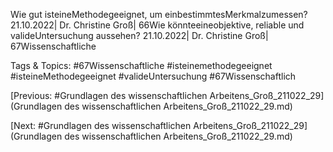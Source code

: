 Wie  gut  isteineMethodegeeignet, um  einbestimmtesMerkmalzumessen?
21.10.2022| Dr. Christine Groß| 66Wie könnteeineobjektive, 
reliable und valideUntersuchung
aussehen?
21.10.2022| Dr. Christine Groß| 67Wissenschaftliche 

   Tags & Topics:
   #67Wissenschaftliche
   #isteinemethodegeeignet
   #isteineMethodegeeignet
   #valideUntersuchung
   #67Wissenschaftlich

[Previous: #Grundlagen des wissenschaftlichen Arbeitens_Groß_211022_29](Grundlagen des wissenschaftlichen Arbeitens_Groß_211022_29.md)

[Next: #Grundlagen des wissenschaftlichen Arbeitens_Groß_211022_29](Grundlagen des wissenschaftlichen Arbeitens_Groß_211022_29.md)